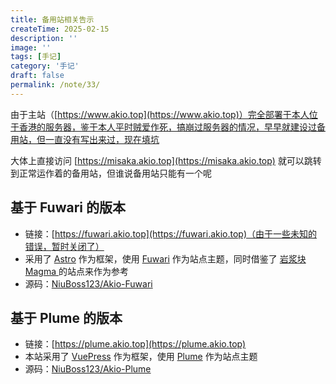 ```yaml
---
title: 备用站相关告示
createTime: 2025-02-15
description: ''
image: ''
tags: [手记]
category: '手记'
draft: false 
permalink: /note/33/
---
```

<script setup>
import RepoCard from 'vuepress-theme-plume/features/RepoCard.vue'
</script>

由于主站（[https://www.akio.top](https://www.akio.top)）完全部署于本人位于香港的服务器，鉴于本人平时贼爱作死，搞崩过服务器的情况，早早就建设过备用站，但一直没有写出来过，现在填坑

大体上直接访问 [https://misaka.akio.top](https://misaka.akio.top) 就可以跳转到正常运作着的备用站，但谁说备用站只能有一个呢

## 基于 Fuwari 的版本

- 链接：[https://fuwari.akio.top](https://fuwari.akio.top)（由于一些未知的错误，暂时关闭了）
- 采用了 [Astro](https://astro.build/) 作为框架，使用 [Fuwari](https://github.com/saicaca/fuwari) 作为站点主题，同时借鉴了 [岩浆块Magma ](https://magma.ink/) 的站点来作为参考
- 源码：[NiuBoss123/Akio-Fuwari](https://github.com/NiuBoss123/Akio-Fuwari)

<RepoCard repo="NiuBoss123/Akio-Fuwari" />

## 基于 Plume 的版本

- 链接：[https://plume.akio.top](https://plume.akio.top)
- 本站采用了 [VuePress](https://v2.vuepress.vuejs.org/) 作为框架，使用 [Plume](https://theme-plume.vuejs.press/) 作为站点主题
- 源码：[NiuBoss123/Akio-Plume](https://github.com/NiuBoss123/Akio-Plume)

<RepoCard repo="NiuBoss123/Akio-Plume" />